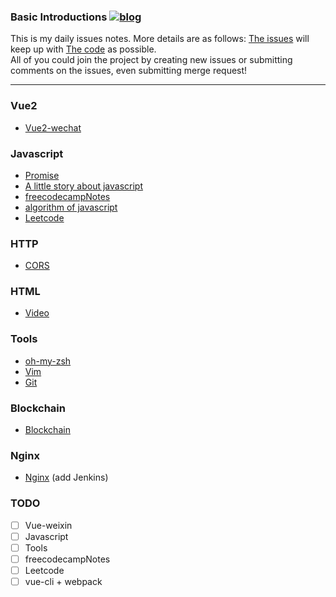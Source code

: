 ### Basic Introductions  [![blog](https://avatars3.githubusercontent.com/u/17020223?s=18&v=4)](https://eyea.github.io/)

This is my daily issues notes. More details are as follows:
[The issues](https://github.com/eyea/DailyIssues/issues) will keep up with [The code](https://github.com/eyea/DailyIssues) as possible.<br>
All of you could join the project by creating new issues or submitting comments on the issues, even submitting merge request!<br>


---

### Vue2
- [Vue2-wechat](https://github.com/eyea/vue-wechat)

### Javascript
 - [Promise](https://github.com/eyea/DailyIssues/issues/3)
 - [A little story about javascript](https://github.com/eyea/DailyIssues/issues/11)
 - [freecodecampNotes](https://github.com/eyea/freecodecampNotes/issues)
 - [algorithm of javascript](https://github.com/eyea/dailyIssues/issues/14)
 - [Leetcode](https://github.com/eyea/dailyIssues/blob/master/Leetcode.md)
### HTTP
- [CORS](https://github.com/eyea/DailyIssues/issues/5)

### HTML
- [Video](https://github.com/eyea/DailyIssues/issues/52)

### Tools
- [oh-my-zsh](https://github.com/eyea/DailyIssues/issues/2)
- [Vim](https://github.com/eyea/DailyIssues/issues/1)
- [Git](https://github.com/eyea/DailyIssues/issues/4)

### Blockchain
- [Blockchain](https://github.com/eyea/DailyIssues/issues/8)

### Nginx
- [Nginx](https://github.com/eyea/dailyIssues/issues/50) (add Jenkins)

### TODO
- [ ] Vue-weixin
- [ ] Javascript
- [ ] Tools
- [ ] freecodecampNotes
- [ ] Leetcode
- [ ] vue-cli + webpack 
